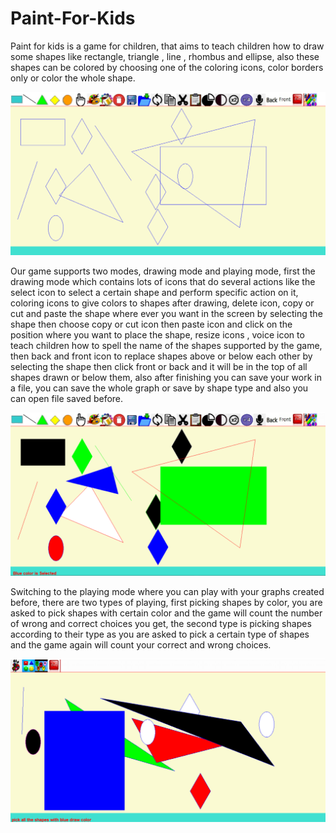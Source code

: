 # Paint-For-Kids

Paint for kids is a game for children, that aims to teach children how to draw some shapes like rectangle, triangle , line , rhombus and ellipse, also these shapes can be colored by choosing one of the coloring icons, color borders only or color the whole shape.

<img src="images/screenshot1.PNG">

Our game supports two modes, drawing mode and playing mode, first the drawing mode which contains lots of icons that do several actions like the select icon to select a certain shape and perform specific action on it, coloring icons to give colors to shapes after drawing, delete icon, copy or cut and paste the shape where ever you want in the screen by selecting the shape then choose copy or cut icon then paste icon and click on the position where you want to place the shape, resize icons , voice icon to teach children how to spell the name of the shapes supported by the game, then back and front icon to replace shapes above or below each other by selecting the shape then click front or back and it will be in the top of all shapes drawn or below them, also after finishing you can save your work in a file, you can save the whole graph or save by shape type and also you can open file saved before.

<img src="images/screenshot2.PNG">

Switching to the playing mode where you can play with your graphs created before, there are two types of playing, first picking shapes by color, you are asked to pick shapes with certain color and the game will count the number of wrong and correct choices you get, the second type is picking shapes according to their type as you are asked to pick a certain type of shapes and the game again will count your correct and wrong choices.   

<img src="images/screenshot3.PNG">
